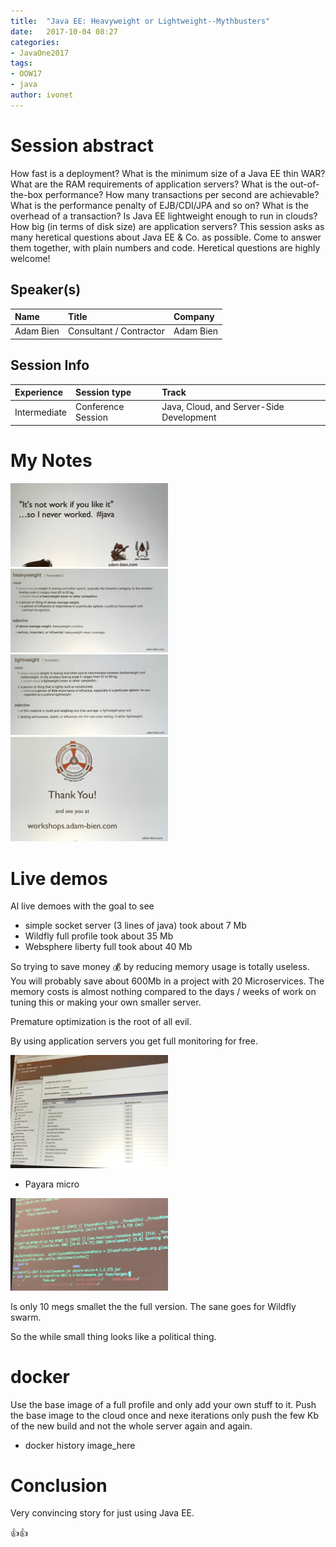 ```yaml
---
title:  "Java EE: Heavyweight or Lightweight--Mythbusters"
date:   2017-10-04 08:27
categories:
- JavaOne2017
tags:
- OOW17
- java
author: ivonet
---
```



# Session abstract

How fast is a deployment? What is the minimum size of a Java EE thin WAR? What are the RAM requirements of application servers? What is the out-of-the-box performance? How many transactions per second are achievable? What is the performance penalty of EJB/CDI/JPA and so on? What is the overhead of a transaction? Is Java EE lightweight enough to run in clouds? How big (in terms of disk size) are application servers? This session asks as many heretical questions about Java EE &amp; Co. as possible. Come to answer them together, with plain numbers and code. Heretical questions are highly welcome!
<!--more-->
## Speaker(s)

|Name|Title|Company|
|:---|:---|:---|
|Adam Bien|Consultant / Contractor|Adam Bien|


## Session Info

| Experience | Session type | Track  |
|:-----------|:-------------|:-------|
| Intermediate | Conference Session | Java, Cloud, and Server-Side Development |

# My Notes

<img src="/assets/images/blog/CON5578__java-ee-heavyweight-or-lightweight--mythbusters.jpg" style="width:50%;height:50%;"/>

<img src="/assets/images/blog/CON5578__java-ee-heavyweight-or-lightweight--mythbusters_1.jpg" style="width:50%;height:50%;"/>
<img src="/assets/images/blog/CON5578__java-ee-heavyweight-or-lightweight--mythbusters_2.jpg" style="width:50%;height:50%;"/>

<img src="/assets/images/blog/CON5578__java-ee-heavyweight-or-lightweight--mythbusters_3.jpg" style="width:50%;height:50%;"/>

# Live demos

Al live demoes with the goal to see

* simple socket server (3 lines of java) took about 7 Mb
* Wildfly full profile took about 35 Mb
* Websphere liberty full took about 40 Mb

So trying to save money 💰 by reducing memory usage is totally useless. You will probably save about 600Mb in a project with 20 Microservices. The memory costs is almost nothing compared to the days / weeks of work on tuning this or making your own smaller server. 

Premature optimization is the root of all evil. 

By using application servers you get full monitoring for free. 

<img src="/assets/images/blog/CON5578__java-ee-heavyweight-or-lightweight--mythbusters_4.jpg" style="width:50%;height:50%;"/>

* Payara micro
<img src="/assets/images/blog/CON5578__java-ee-heavyweight-or-lightweight--mythbusters_5.jpg" style="width:50%;height:50%;"/>

Is only 10 megs smallet the the full version.  The sane goes for Wildfly swarm. 

So the while small thing looks like a political thing. 

# docker

Use the base image of a full profile and only add your own stuff to it. Push the base image to the cloud once and nexe iterations only push the few Kb of the new build and not the whole server again and again. 

* docker history image_here

# Conclusion
Very convincing story for just using Java EE. 

👍👍
        
